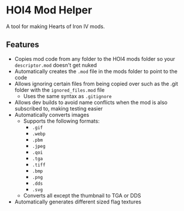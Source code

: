 # HOI4 Mod Helper
 A tool for making Hearts of Iron IV mods.
 
## Features

- Copies mod code from any folder to the HOI4 mods folder so your `descriptor.mod` doesn't get nuked
- Automatically creates the `.mod` file in the mods folder to point to the code
- Allows ignoring certain files from being copied over such as the .git folder with the `ignored_files.mod` file
  - Uses the same syntax as `.gitignore`
- Allows dev builds to avoid name conflicts when the mod is also subscribed to, making testing easier
- Automatically converts images
  - Supports the following formats:
    - `.gif`
    - `.webp`
    - `.pbm`
    - `.jpeg`
    - `.qoi`
    - `.tga`
    - `.tiff`
    - `.bmp`
    - `.png`
    - `.dds`
    - `.svg`
  - Converts all except the thumbnail to TGA or DDS
- Automatically generates different sized flag textures
